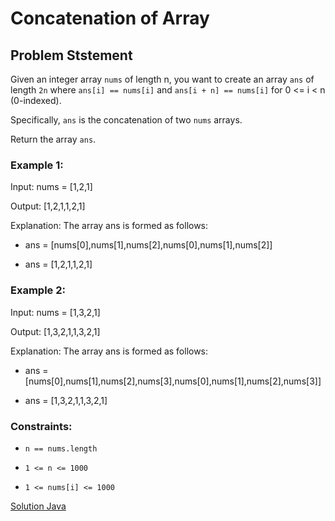 # Concatenation of Array

## Problem Ststement


Given an integer array `nums` of length n, you want to create an array `ans` of length `2n` where `ans[i] == nums[i]` and `ans[i + n] == nums[i]` for 0 <= i < n (0-indexed).

Specifically, `ans` is the concatenation of two `nums` arrays.

Return the array `ans`.

### Example 1:

Input: nums = [1,2,1]

Output: [1,2,1,1,2,1]

Explanation: The array ans is formed as follows:

- ans = [nums[0],nums[1],nums[2],nums[0],nums[1],nums[2]]

- ans = [1,2,1,1,2,1]

### Example 2:

Input: nums = [1,3,2,1]

Output: [1,3,2,1,1,3,2,1]

Explanation: The array ans is formed as follows:

- ans = [nums[0],nums[1],nums[2],nums[3],nums[0],nums[1],nums[2],nums[3]]

- ans = [1,3,2,1,1,3,2,1]

### Constraints:

* `n == nums.length`

* `1 <= n <= 1000`

* `1 <= nums[i] <= 1000`

[Solution Java](./solution.java)

